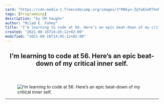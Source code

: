 ```yaml
---
card: "https://cdn-media-1.freecodecamp.org/images/1*RNkyx-Zq7w61eR74nMYgnA.jpeg"
tags: [Programming]
description: "by VM Vaughn"
author: "Milad E. Fahmy"
title: "I’m learning to code at 56. Here’s an epic beat-down of my critical inner self."
created: "2021-08-16T14:45:12+02:00"
modified: "2021-08-16T14:45:12+02:00"
---
```

<div class="site-wrapper">
<main id="site-main" class="site-main outer">
<div class="inner">
<article class="post-full post tag-programming tag-web-development tag-life-lessons tag-life tag-tech ">
<header class="post-full-header">
<h1 class="post-full-title">I’m learning to code at 56. Here’s an epic beat-down of my critical inner self.</h1>
</header>
<figure class="post-full-image">
<picture>
<source media="(max-width: 700px)" sizes="1px" srcset="data:image/gif;base64,R0lGODlhAQABAIAAAAAAAP///yH5BAEAAAAALAAAAAABAAEAAAIBRAA7 1w">
<source media="(min-width: 701px)" sizes="(max-width: 800px) 400px,
(max-width: 1170px) 700px,
1400px" srcset="https://cdn-media-1.freecodecamp.org/images/1*RNkyx-Zq7w61eR74nMYgnA.jpeg 300w,
https://cdn-media-1.freecodecamp.org/images/1*RNkyx-Zq7w61eR74nMYgnA.jpeg 600w,
https://cdn-media-1.freecodecamp.org/images/1*RNkyx-Zq7w61eR74nMYgnA.jpeg 1000w,
https://cdn-media-1.freecodecamp.org/images/1*RNkyx-Zq7w61eR74nMYgnA.jpeg 2000w">
<img onerror="this.style.display='none'" src="https://cdn-media-1.freecodecamp.org/images/1*RNkyx-Zq7w61eR74nMYgnA.jpeg" alt="I’m learning to code at 56. Here’s an epic beat-down of my critical inner self.">
</picture>
</figure>
<section class="post-full-content">
<div class="post-content medium-migrated-article">
</div>
<hr>
</section>
</article>
</div>
</main>
</div>
<!-- Google Tag Manager (noscript) -->
<!-- End Google Tag Manager (noscript) -->
